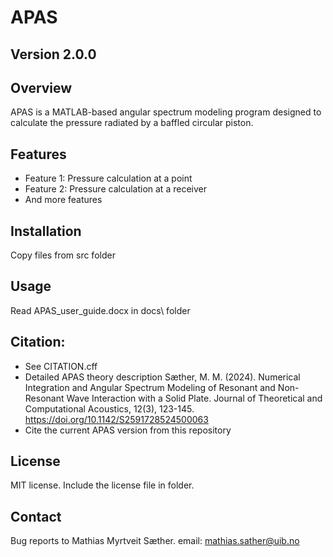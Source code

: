 # APAS

## Version 2.0.0

## Overview
APAS is a MATLAB-based angular spectrum modeling program designed to calculate the pressure radiated by a baffled circular piston.

## Features
- Feature 1: Pressure calculation at a point
- Feature 2: Pressure calculation at a receiver
- And more features

## Installation
Copy files from src folder

## Usage
Read APAS_user_guide.docx in docs\ folder

## Citation: 
- See CITATION.cff 
- Detailed APAS theory description
Sæther, M. M. (2024). Numerical Integration and Angular Spectrum Modeling of Resonant and Non-Resonant Wave Interaction with a Solid Plate.
Journal of Theoretical and Computational Acoustics, 12(3), 123-145.
https://doi.org/10.1142/S2591728524500063
- Cite the current APAS version from this repository

## License
MIT license. Include the license file in folder.

## Contact
Bug reports to Mathias Myrtveit Sæther.
email: mathias.sather@uib.no